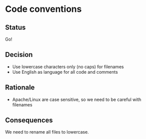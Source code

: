 ﻿# Code conventions


## Status

Go!

## Decision

- Use lowercase characters only (no caps) for filenames
- Use English as language for all code and comments

## Rationale

- Apache/Linux are case sensitive, so we need to be careful with filenames


## Consequences

We need to rename all files to lowercase.